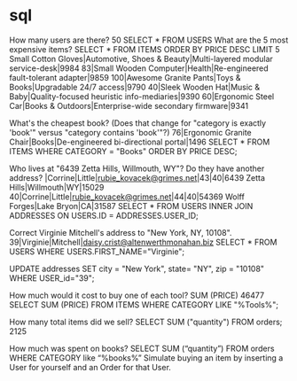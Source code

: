 # sql

How many users are there?
  50 SELECT * FROM USERS
What are the 5 most expensive items?
  SELECT * FROM ITEMS ORDER BY PRICE DESC LIMIT 5
  Small Cotton Gloves|Automotive, Shoes & Beauty|Multi-layered modular service-desk|9984
  83|Small Wooden Computer|Health|Re-engineered fault-tolerant adapter|9859
  100|Awesome Granite Pants|Toys & Books|Upgradable 24/7 access|9790
  40|Sleek Wooden Hat|Music & Baby|Quality-focused heuristic info-mediaries|9390
  60|Ergonomic Steel Car|Books & Outdoors|Enterprise-wide secondary firmware|9341

What's the cheapest book? (Does that change for "category is exactly 'book'" versus "category contains 'book'"?)
  76|Ergonomic Granite Chair|Books|De-engineered bi-directional portal|1496
   SELECT * FROM ITEMS WHERE CATEGORY = "Books" ORDER BY PRICE DESC;

Who lives at "6439 Zetta Hills, Willmouth, WY"? Do they have another address?
|Corrine|Little|rubie_kovacek@grimes.net|43|40|6439 Zetta Hills|Willmouth|WY|15029
40|Corrine|Little|rubie_kovacek@grimes.net|44|40|54369 Wolff Forges|Lake Bryon|CA|31587
SELECT * FROM USERS INNER JOIN ADDRESSES ON USERS.ID = ADDRESSES.USER_ID;


Correct Virginie Mitchell's address to "New York, NY, 10108".
  39|Virginie|Mitchell|daisy.crist@altenwerthmonahan.biz
  SELECT * FROM USERS WHERE USERS.FIRST_NAME="Virginie";

 UPDATE addresses SET city = "New York", state= "NY", zip = "10108" WHERE USER_id="39";

How much would it cost to buy one of each tool?
  SUM (PRICE) 46477
 SELECT SUM (PRICE) FROM ITEMS WHERE CATEGORY LIKE "%Tools%";

How many total items did we sell?
 SELECT SUM ("quantity") FROM orders;
  2125

How much was spent on books?
  SELECT SUM (“quantity”) FROM orders WHERE CATEGORY like “%books%”
Simulate buying an item by inserting a User for yourself and an Order for that User.
